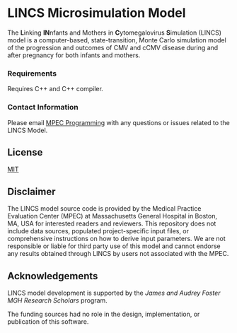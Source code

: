 # LINCS Microsimulation Model

The **L**inking **IN**nfants and Mothers in **C**ytomegalovirus **S**imulation (LINCS) model is a computer-based, state-transition, Monte Carlo simulation model of the progression and outcomes of CMV and cCMV disease during and after pregnancy for both infants and mothers. 

### Requirements

Requires C++ and C++ compiler.

### Contact Information
Please email [MPEC Programming](mpecprogramming@partnershealthcare.onmicrosoft.com) with any questions or issues related to the LINCS Model. 

## License
[MIT](https://choosealicense.com/licenses/mit/)

## Disclaimer

The LINCS model source code is provided by the Medical Practice Evaluation Center (MPEC) at Massachusetts General Hospital in Boston, MA, USA for interested readers and reviewers. This repository does not include data sources, populated project-specific input files, or comprehensive instructions on how to derive input parameters. We are not responsible or liable for third party use of this model and cannot endorse any results obtained through LINCS by users not associated with the MPEC.

## Acknowledgements
LINCS model development is supported by the *James and Audrey Foster MGH Research Scholars* program. 


The funding sources had no role in the design, implementation, or publication of this software.